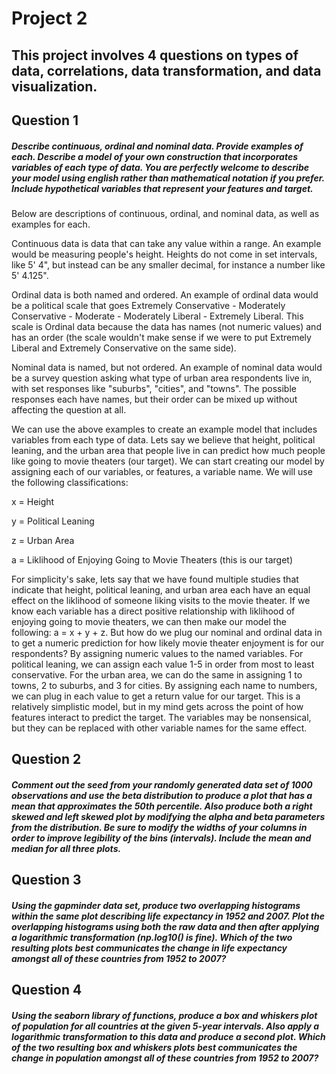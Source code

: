 # Project 2

## This project involves 4 questions on types of data, correlations, data transformation, and data visualization. 

## Question 1
##### Describe continuous, ordinal and nominal data. Provide examples of each. Describe a model of your own construction that incorporates variables of each type of data. You are perfectly welcome to describe your model using english rather than mathematical notation if you prefer. Include hypothetical variables that represent your features and target.

Below are descriptions of continuous, ordinal, and nominal data, as well as examples for each.

Continuous data is data that can take any value within a range. An example would be measuring people's height. Heights do not come in set intervals, like 5' 4", but instead can be any smaller decimal, for instance a number like 5' 4.125". 

Ordinal data is both named and ordered. An example of ordinal data would be a political scale that goes Extremely Conservative - Moderately Conservative - Moderate - Moderately Liberal - Extremely Liberal. This scale is Ordinal data because the data has names (not numeric values) and has an order (the scale wouldn't make sense if we were to put Extremely Liberal and Extremely Conservative on the same side).

Nominal data is named, but not ordered. An example of nominal data would be a survey question asking what type of urban area respondents live in, with set responses like "suburbs", "cities", and "towns". The possible responses each have names, but their order can be mixed up without affecting the question at all. 

We can use the above examples to create an example model that includes variables from each type of data. Lets say we believe that height, political leaning, and the urban area that people live in can predict how much people like going to movie theaters (our target). We can start creating our model by assigning each of our variables, or features, a variable name. We will use the following classifications:

x = Height

y = Political Leaning

z = Urban Area

a = Liklihood of Enjoying Going to Movie Theaters (this is our target)

For simplicity's sake, lets say that we have found multiple studies that indicate that height, political leaning, and urban area each have an equal effect on the liklihood of someone liking visits to the movie theater. If we know each variable has a direct positive relationship with liklihood of enjoying going to movie theaters, we can then make our model the following: a = x + y + z. But how do we plug our nominal and ordinal data in to get a numeric prediction for how likely movie theater enjoyment is for our respondents? By assigning numeric values to the named variables. For political leaning, we can assign each value 1-5 in order from most to least conservative. For the urban area, we can do the same in assigning 1 to towns, 2 to suburbs, and 3 for cities. By assigning each name to numbers, we can plug in each value to get a return value for our target. This is a relatively simplistic model, but in my mind gets across the point of how features interact to predict the target. The variables may be nonsensical, but they can be replaced with other variable names for the same effect.



## Question 2
##### Comment out the seed from your randomly generated data set of 1000 observations and use the beta distribution to produce a plot that has a mean that approximates the 50th percentile. Also produce both a right skewed and left skewed plot by modifying the alpha and beta parameters from the distribution. Be sure to modify the widths of your columns in order to improve legibility of the bins (intervals). Include the mean and median for all three plots.



## Question 3
##### Using the gapminder data set, produce two overlapping histograms within the same plot describing life expectancy in 1952 and 2007. Plot the overlapping histograms using both the raw data and then after applying a logarithmic transformation (np.log10() is fine). Which of the two resulting plots best communicates the change in life expectancy amongst all of these countries from 1952 to 2007?



## Question 4
##### Using the seaborn library of functions, produce a box and whiskers plot of population for all countries at the given 5-year intervals. Also apply a logarithmic transformation to this data and produce a second plot. Which of the two resulting box and whiskers plots best communicates the change in population amongst all of these countries from 1952 to 2007?

